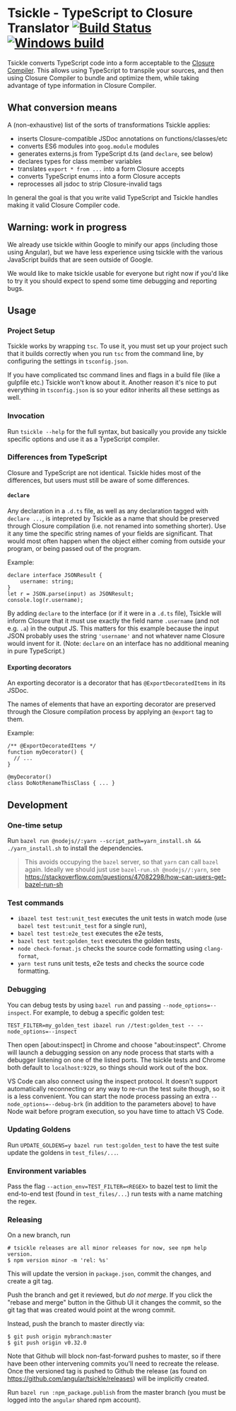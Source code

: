 # Tsickle - TypeScript to Closure Translator [![Build Status](https://circleci.com/gh/angular/tsickle.svg?style=svg)](https://circleci.com/gh/angular/tsickle) [![Windows build](https://ci.appveyor.com/api/projects/status/puxdblmlqbofqqt1/branch/master?svg=true)](https://ci.appveyor.com/project/alexeagle/tsickle/branch/master)

Tsickle converts TypeScript code into a form acceptable to the [Closure
Compiler]. This allows using TypeScript to transpile your sources, and then
using Closure Compiler to bundle and optimize them, while taking advantage of
type information in Closure Compiler.

[closure compiler]: https://github.com/google/closure-compiler/

## What conversion means

A (non-exhaustive) list of the sorts of transformations Tsickle applies:

- inserts Closure-compatible JSDoc annotations on functions/classes/etc
- converts ES6 modules into `goog.module` modules
- generates externs.js from TypeScript d.ts (and `declare`, see below)
- declares types for class member variables
- translates `export * from ...` into a form Closure accepts
- converts TypeScript enums into a form Closure accepts
- reprocesses all jsdoc to strip Closure-invalid tags

In general the goal is that you write valid TypeScript and Tsickle handles
making it valid Closure Compiler code.

## Warning: work in progress

We already use tsickle within Google to minify our apps (including those using
Angular), but we have less experience using tsickle with the various JavaScript
builds that are seen outside of Google.

We would like to make tsickle usable for everyone but right now if you'd like
to try it you should expect to spend some time debugging and reporting bugs.

## Usage

### Project Setup

Tsickle works by wrapping `tsc`. To use it, you must set up your project such
that it builds correctly when you run `tsc` from the command line, by
configuring the settings in `tsconfig.json`.

If you have complicated tsc command lines and flags in a build file (like a
gulpfile etc.) Tsickle won't know about it. Another reason it's nice to put
everything in `tsconfig.json` is so your editor inherits all these settings as
well.

### Invocation

Run `tsickle --help` for the full syntax, but basically you provide any tsickle
specific options and use it as a TypeScript compiler.

### Differences from TypeScript

Closure and TypeScript are not identical. Tsickle hides most of the
differences, but users must still be aware of some differences.

#### `declare`

Any declaration in a `.d.ts` file, as well as any declaration tagged with
`declare ...`, is intepreted by Tsickle as a name that should be preserved
through Closure compilation (i.e. not renamed into something shorter). Use it
any time the specific string names of your fields are significant. That would
most often happen when the object either coming from outside your program, or
being passed out of the program.

Example:

    declare interface JSONResult {
        username: string;
    }
    let r = JSON.parse(input) as JSONResult;
    console.log(r.username);

By adding `declare` to the interface (or if it were in a `.d.ts` file), Tsickle
will inform Closure that it must use exactly the field name `.username` (and not
e.g. `.a`) in the output JS. This matters for this example because the input
JSON probably uses the string `'username'` and not whatever name Closure would
invent for it. (Note: `declare` on an interface has no additional meaning in
pure TypeScript.)

#### Exporting decorators

An exporting decorator is a decorator that has `@ExportDecoratedItems` in its
JSDoc.

The names of elements that have an exporting decorator are preserved through
the Closure compilation process by applying an `@export` tag to them.

Example:

    /** @ExportDecoratedItems */
    function myDecorator() {
      // ...
    }

    @myDecorator()
    class DoNotRenameThisClass { ... }

## Development

### One-time setup

Run `bazel run @nodejs//:yarn --script_path=yarn_install.sh && ./yarn_install.sh`
to install the dependencies.

> This avoids occupying the `bazel` server, so that `yarn` can call `bazel`
> again.
> Ideally we should just use `bazel-run.sh @nodejs//:yarn`, see
> https://stackoverflow.com/questions/47082298/how-can-users-get-bazel-run-sh

### Test commands

- `ibazel test test:unit_test` executes the unit tests in watch mode (use `bazel test test:unit_test` for a
  single run),
- `bazel test test:e2e_test` executes the e2e tests,
- `bazel test test:golden_test` executes the golden tests,
- `node check-format.js` checks the source code formatting using
  `clang-format`,
- `yarn test` runs unit tests, e2e tests and checks the source code formatting.

### Debugging

You can debug tests by using `bazel run` and passing `--node_options=--inspect`. For example, to
debug a specific golden test:

```shell
TEST_FILTER=my_golden_test ibazel run //test:golden_test -- --node_options=--inspect
```

Then open [about:inspect] in Chrome and choose "about:inspect". Chrome will launch a debugging
session on any node process that starts with a debugger listening on one of the listed ports. The
tsickle tests and Chrome both default to `localhost:9229`, so things should work out of the box.

VS Code can also connect using the inspect protocol. It doesn't support automatically reconnecting
or any way to re-run the test suite though, so it is a less convenient. You can start the node
process passing an extra `--node_options=--debug-brk` (in addition to the parameters above) to have
Node wait before program execution, so you have time to attach VS Code.

### Updating Goldens

Run `UPDATE_GOLDENS=y bazel run test:golden_test` to have the test suite update
the goldens in `test_files/...`.

### Environment variables

Pass the flag `--action_env=TEST_FILTER=<REGEX>` to bazel test to limit the
end-to-end test (found in `test_files/...`) run tests with a name matching the
regex.

### Releasing

On a new branch, run

```
# tsickle releases are all minor releases for now, see npm help version.
$ npm version minor -m 'rel: %s'
```

This will update the version in `package.json`, commit the changes, and
create a git tag.

Push the branch and get it reviewed, but _do not merge_. If you click
the "rebase and merge" button in the Github UI it changes the commit,
so the git tag that was created would point at the wrong commit.

Instead, push the branch to master directly via:

```
$ git push origin mybranch:master
$ git push origin v0.32.0
```

Note that Github will block non-fast-forward pushes to master, so if
there have been other intervening commits you'll need to recreate the
release. Once the versioned tag is pushed to Github the release (as
found on https://github.com/angular/tsickle/releases) will be
implicitly created.

Run `bazel run :npm_package.publish` from the master branch
(you must be logged into the `angular` shared npm account).

